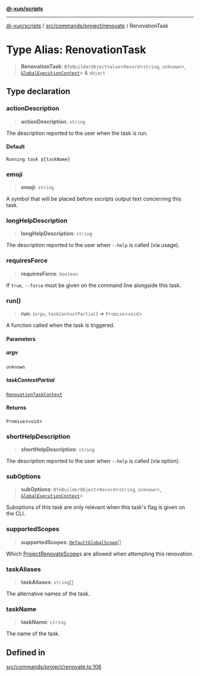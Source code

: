 [**@-xun/scripts**](../../../../../README.md)

***

[@-xun/scripts](../../../../../README.md) / [src/commands/project/renovate](../README.md) / RenovationTask

# Type Alias: RenovationTask

> **RenovationTask**: `BfeBuilderObjectValue`\<`Record`\<`string`, `unknown`\>, [`GlobalExecutionContext`](../../../../configure/type-aliases/GlobalExecutionContext.md)\> & `object`

## Type declaration

### actionDescription

> **actionDescription**: `string`

The description reported to the user when the task is run.

#### Default

`Running task ${taskName}`

### emoji

> **emoji**: `string`

A symbol that will be placed before xscripts output text concerning this
task.

### longHelpDescription

> **longHelpDescription**: `string`

The description reported to the user when `--help` is called (via usage).

### requiresForce

> **requiresForce**: `boolean`

If `true`, `--force` must be given on the command line alongside this task.

### run()

> **run**: (`argv`, `taskContextPartial`) => `Promise`\<`void`\>

A function called when the task is triggered.

#### Parameters

##### argv

`unknown`

##### taskContextPartial

[`RenovationTaskContext`](RenovationTaskContext.md)

#### Returns

`Promise`\<`void`\>

### shortHelpDescription

> **shortHelpDescription**: `string`

The description reported to the user when `--help` is called (via option).

### subOptions

> **subOptions**: `BfeBuilderObject`\<`Record`\<`string`, `unknown`\>, [`GlobalExecutionContext`](../../../../configure/type-aliases/GlobalExecutionContext.md)\>

Suboptions of this task are only relevant when this task's flag is given
on the CLI.

### supportedScopes

> **supportedScopes**: [`DefaultGlobalScope`](../../../../configure/enumerations/DefaultGlobalScope.md)[]

Which [ProjectRenovateScope](../../../../configure/enumerations/DefaultGlobalScope.md)s are allowed when attempting this
renovation.

### taskAliases

> **taskAliases**: `string`[]

The alternative names of the task.

### taskName

> **taskName**: `string`

The name of the task.

## Defined in

[src/commands/project/renovate.ts:106](https://github.com/Xunnamius/xscripts/blob/2521de366121a50ffeca631b4ec62db9c60657e5/src/commands/project/renovate.ts#L106)
